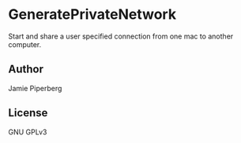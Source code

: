 # GeneratePrivateNetwork
Start and share a user specified connection from one mac to another computer.

## Author
Jamie Piperberg

## License
GNU GPLv3
